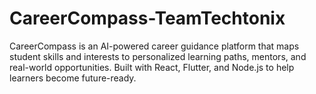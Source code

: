 # CareerCompass-TeamTechtonix
CareerCompass is an AI-powered career guidance platform that maps student skills and interests to personalized learning paths, mentors, and real-world opportunities. Built with React, Flutter, and Node.js to help learners become future-ready.
